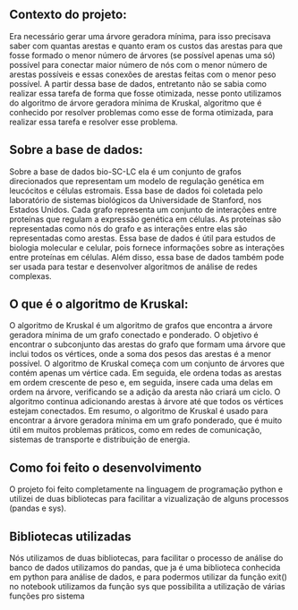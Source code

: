 ## Contexto do projeto:

Era necessário gerar uma árvore geradora mínima, para isso precisava saber com quantas arestas e quanto eram os custos das arestas para que fosse formado o menor número de árvores (se possível apenas uma só) possível para conectar maior número de nós com o menor número de arestas possíveis e essas conexões de arestas feitas com o menor peso possível. A partir dessa base de dados, entretanto não se sabia como realizar essa tarefa de forma que fosse otimizada, nesse ponto utilizamos do algoritmo de árvore geradora mínima de Kruskal, algoritmo que é conhecido por resolver problemas como esse de forma otimizada, para realizar essa tarefa e resolver esse problema.

## Sobre a base de dados:

Sobre a base de dados bio-SC-LC ela é um conjunto de grafos direcionados que representam um modelo de regulação genética em leucócitos e células estromais. Essa base de dados foi coletada pelo laboratório de sistemas biológicos da Universidade de Stanford, nos Estados Unidos. Cada grafo representa um conjunto de interações entre proteínas que regulam a expressão genética em células. As proteínas são representadas como nós do grafo e as interações entre elas são representadas como arestas. Essa base de dados é útil para estudos de biologia molecular e celular, pois fornece informações sobre as interações entre proteínas em células. Além disso, essa base de dados também pode ser usada para testar e desenvolver algoritmos de análise de redes complexas.

## O que é o algoritmo de Kruskal:

O algoritmo de Kruskal é um algoritmo de grafos que encontra a árvore geradora mínima de um grafo conectado e ponderado. O objetivo é encontrar o subconjunto das arestas do grafo que formam uma árvore que inclui todos os vértices, onde a soma dos pesos das arestas é a menor possível. O algoritmo de Kruskal começa com um conjunto de árvores que contém apenas um vértice cada. Em seguida, ele ordena todas as arestas em ordem crescente de peso e, em seguida, insere cada uma delas em ordem na árvore, verificando se a adição da aresta não criará um ciclo. O algoritmo continua adicionando arestas à árvore até que todos os vértices estejam conectados. Em resumo, o algoritmo de Kruskal é usado para encontrar a árvore geradora mínima em um grafo ponderado, que é muito útil em muitos problemas práticos, como em redes de comunicação, sistemas de transporte e distribuição de energia.

## Como foi feito o desenvolvimento
O projeto foi feito completamente na linguagem de programação python e utilizei de duas bibliotecas para facilitar a vizualização de alguns processos (pandas e sys).

## Bibliotecas utilizadas
Nós utilizamos de duas bibliotecas, para facilitar o processo de análise do banco de dados utilizamos do pandas, que ja é uma biblioteca conhecida em python para análise de dados, e para podermos utilizar da função exit() no notebook utilizamos da função sys que possibilita a utilização de várias funções pro sistema
